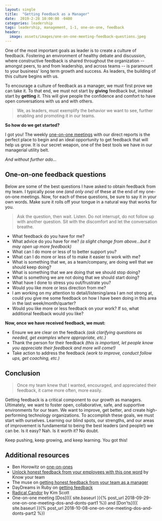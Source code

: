 ```yaml
---
layout: single
title:  "Getting Feedback as a Manager"
date:  2019-2-28 10:00:00 -0400
categories: leadership
tags: leadership, management, 1-1, one-on-one, feedback
header:
  image: assets/images/one-on-one-meeting-feedback-questions.jpeg
---
```

One of the most important goals as leader is to create a culture of feedback. Fostering an environment of healthy debate and discussion, where constructive feedback is shared throughout the organization -- amongst peers, to and from leadership, and across teams -- is paramount to your business' long term growth and success. As leaders, the building of this culture begins with us.  

To encourage a culture of feedback as a manager, we must first prove we can take it. To that end, we must not start by **giving** feedback but, instead start by **getting** it. This will give people the confidence and comfort to have open conversations with us and with others.  

> We, as leaders, must exemplify the behavior we want to see, further enabling and promoting it in our teams.

**So how do we get started?**

I got you! The weekly [one-on-one meetings](https://wavelength.asana.com/workstyle-what-is-a-1-1/) with our direct reports is the perfect place to begin and an ideal opportunity to get feedback that will help us grow. It is our secret weapon, one of the best tools we have in our managerial utility belt.

*And without further ado...*

## One-on-one feedback questions
Below are some of the best questions I have asked to obtain feedback from my team. I typically pose one *(and only one)* of these at the end of my one-on-one meetings. Now, for each of these questions, be sure to say it in your own words.  Make sure it rolls off your tongue in a natural way that works for you.

> Ask the question, then wait. Listen. Do not interrupt, do not follow up with another question. Sit with the discomfort and let the conversation breathe.

- What feedback do you have for me?
- What advice do you have for me? _(a slight change from above...but it may open up more feedback)_
- What can I do more or less of to better support you?
- What can I do more or less of to make it easier to work with me?
- What is something that we, as a team/company, are doing well that we should keep doing?
- What is something that we are doing that we should stop doing?
- What is something we are not doing that we should start doing?
- What have I done to stress you out/frustrate you?
- Would you like more or less direction from me?
- I am working on my attention to detail/listening/area I am not strong at, could you give me some feedback on how I have been doing in this area in the last week/month/quarter?
- Would you like more or less feedback on your work? If so, what additional feedback would you like?

**Now, once we have received feedback, we must:**
- Ensure we are clear on the feedback _(ask clarifying questions as needed, get examples where appropriate, etc.)_
- Thank the person for their feedback _(this is important, let people know you appreciate their feedback and more will come!)_
- Take action to address the feedback _(work to improve, conduct follow ups, get coaching, etc.)_

## Conclusion
> Once my team knew that I wanted, encouraged, and appreciated their feedback, it came more often, more easily.

Getting feedback is a critical component to our growth as managers. Ultimately, we want to foster open, collaborative, safe, and supportive environments for our team. We want to improve, get better, and create high-performing technology organizations. To accomplish these goals, we must start with ourselves. Learning our blind spots, our strengths, and our areas of improvement is fundamental to being the best leaders (and people!) we can be. Is it easy? Nah. Is it worth it? No doubt.

Keep pushing, keep growing, and keep learning. You got this!

## Additional resources
- Ben Horowitz on [one-on-ones](https://a16z.com/2012/08/30/one-on-one/)
- [Unlock honest feedback from your employees with this one word](https://knowyourteam.com/blog/2017/12/01/unlock-honest-feedback-from-your-employees-with-this-one-word/) by Know your team
- The muse on [getting honest feedback from your team as a manager](https://www.themuse.com/advice/dear-managers-this-is-how-you-get-honest-feedback-from-your-team)
- DayDreams in Ruby on [getting feedback](http://daydreamsinruby.com/getting-feedback/)
- [Radical Candor](https://www.radicalcandor.com) by Kim Scott
- One-on-one meeting [Dos]({{ site.baseurl }}{% post_url 2018-09-29-one-on-one-meeting-dos-and-donts-part1 %}) and [Don'ts]({{ site.baseurl }}{% post_url 2018-10-08-one-on-one-meeting-dos-and-donts-part2 %})
